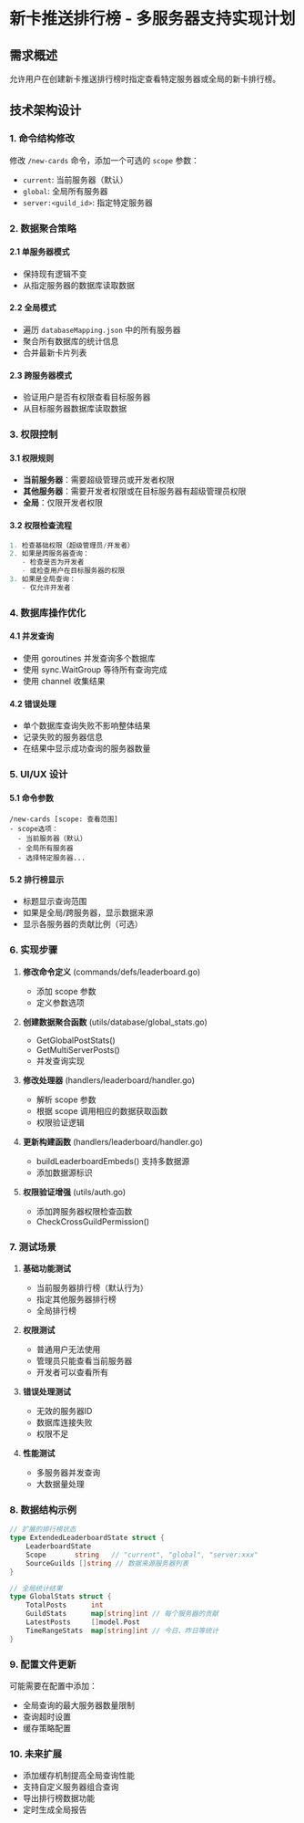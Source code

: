# 新卡推送排行榜 - 多服务器支持实现计划

## 需求概述
允许用户在创建新卡推送排行榜时指定查看特定服务器或全局的新卡排行榜。

## 技术架构设计

### 1. 命令结构修改
修改 `/new-cards` 命令，添加一个可选的 `scope` 参数：
- `current`: 当前服务器（默认）
- `global`: 全局所有服务器
- `server:<guild_id>`: 指定特定服务器

### 2. 数据聚合策略

#### 2.1 单服务器模式
- 保持现有逻辑不变
- 从指定服务器的数据库读取数据

#### 2.2 全局模式
- 遍历 `databaseMapping.json` 中的所有服务器
- 聚合所有数据库的统计信息
- 合并最新卡片列表

#### 2.3 跨服务器模式
- 验证用户是否有权限查看目标服务器
- 从目标服务器数据库读取数据

### 3. 权限控制

#### 3.1 权限规则
- **当前服务器**：需要超级管理员或开发者权限
- **其他服务器**：需要开发者权限或在目标服务器有超级管理员权限
- **全局**：仅限开发者权限

#### 3.2 权限检查流程
```go
1. 检查基础权限（超级管理员/开发者）
2. 如果是跨服务器查询：
   - 检查是否为开发者
   - 或检查用户在目标服务器的权限
3. 如果是全局查询：
   - 仅允许开发者
```

### 4. 数据库操作优化

#### 4.1 并发查询
- 使用 goroutines 并发查询多个数据库
- 使用 sync.WaitGroup 等待所有查询完成
- 使用 channel 收集结果

#### 4.2 错误处理
- 单个数据库查询失败不影响整体结果
- 记录失败的服务器信息
- 在结果中显示成功查询的服务器数量

### 5. UI/UX 设计

#### 5.1 命令参数
```
/new-cards [scope: 查看范围]
- scope选项：
  - 当前服务器（默认）
  - 全局所有服务器
  - 选择特定服务器...
```

#### 5.2 排行榜显示
- 标题显示查询范围
- 如果是全局/跨服务器，显示数据来源
- 显示各服务器的贡献比例（可选）

### 6. 实现步骤

1. **修改命令定义** (commands/defs/leaderboard.go)
   - 添加 scope 参数
   - 定义参数选项

2. **创建数据聚合函数** (utils/database/global_stats.go)
   - GetGlobalPostStats()
   - GetMultiServerPosts()
   - 并发查询实现

3. **修改处理器** (handlers/leaderboard/handler.go)
   - 解析 scope 参数
   - 根据 scope 调用相应的数据获取函数
   - 权限验证逻辑

4. **更新构建函数** (handlers/leaderboard/handler.go)
   - buildLeaderboardEmbeds() 支持多数据源
   - 添加数据源标识

5. **权限验证增强** (utils/auth.go)
   - 添加跨服务器权限检查函数
   - CheckCrossGuildPermission()

### 7. 测试场景

1. **基础功能测试**
   - 当前服务器排行榜（默认行为）
   - 指定其他服务器排行榜
   - 全局排行榜

2. **权限测试**
   - 普通用户无法使用
   - 管理员只能查看当前服务器
   - 开发者可以查看所有

3. **错误处理测试**
   - 无效的服务器ID
   - 数据库连接失败
   - 权限不足

4. **性能测试**
   - 多服务器并发查询
   - 大数据量处理

### 8. 数据结构示例

```go
// 扩展的排行榜状态
type ExtendedLeaderboardState struct {
    LeaderboardState
    Scope       string   // "current", "global", "server:xxx"
    SourceGuilds []string // 数据来源服务器列表
}

// 全局统计结果
type GlobalStats struct {
    TotalPosts      int
    GuildStats      map[string]int // 每个服务器的贡献
    LatestPosts     []model.Post
    TimeRangeStats  map[string]int // 今日、昨日等统计
}
```

### 9. 配置文件更新

可能需要在配置中添加：
- 全局查询的最大服务器数量限制
- 查询超时设置
- 缓存策略配置

### 10. 未来扩展

- 添加缓存机制提高全局查询性能
- 支持自定义服务器组合查询
- 导出排行榜数据功能
- 定时生成全局报告